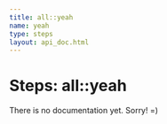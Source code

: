 ```yaml
---
title: all::yeah
name: yeah
type: steps
layout: api_doc.html
---
```

# Steps: all::yeah


There is no documentation yet. Sorry! =)

